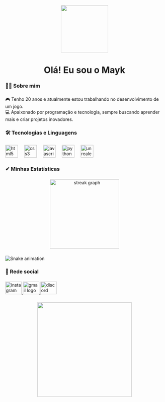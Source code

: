 <div align="center">
  <img height="150" src="https://ik.imagekit.io/2cs1xx8pd/artwork.gif"  />
</div>

###

<h1 align="center">Olá! Eu sou o Mayk</h1>

###

<h3 align="left">👩‍💻  Sobre mim</h3>

###

<p align="left">🎮 Tenho 20 anos e atualmente estou trabalhando no desenvolvimento de um jogo.<br>💻 Apaixonado por programação e tecnologia, sempre buscando aprender mais e criar projetos inovadores.</p>

###

<h3 align="left">🛠 Tecnologias e Linguagens</h3>

###

<div align="left">
  <img src="https://cdn.jsdelivr.net/gh/devicons/devicon/icons/html5/html5-original.svg" height="40" alt="html5 logo"  />
  <img width="12" />
  <img src="https://cdn.jsdelivr.net/gh/devicons/devicon/icons/css3/css3-original.svg" height="40" alt="css3 logo"  />
  <img width="12" />
  <img src="https://cdn.jsdelivr.net/gh/devicons/devicon/icons/javascript/javascript-original.svg" height="40" alt="javascript logo"  />
  <img width="12" />
  <img src="https://cdn.jsdelivr.net/gh/devicons/devicon/icons/python/python-original.svg" height="40" alt="python logo"  />
  <img width="12" />
  <img src="https://cdn.jsdelivr.net/gh/devicons/devicon/icons/unrealengine/unrealengine-original.svg" height="40" alt="unrealengine logo"  />
</div>

###

<h3 align="left">✔   Minhas Estatísticas</h3>

###

<div align="center">
  <img src="https://streak-stats.demolab.com?user=Mayk0101&locale=pt-br&mode=daily&theme=great-gatsby&hide_border=false&border_radius=5&order=3" height="220" alt="streak graph"  />
</div>

###

<img src="https://raw.githubusercontent.com/Mayk0101/Mayk0101/output/snake.svg" alt="Snake animation" />

###

<h3 align="left">🔗 Rede social</h3>

###

<div align="left">
  <a href="https://www.instagram.com/MaykViana22" target="_blank">
    <img src="https://raw.githubusercontent.com/maurodesouza/profile-readme-generator/master/src/assets/icons/social/instagram/default.svg" width="52" height="40" alt="instagram logo"  />
  </a>
  <a href="douglascardoso3010@gmail.com" target="_blank">
    <img src="https://raw.githubusercontent.com/maurodesouza/profile-readme-generator/master/src/assets/icons/social/gmail/default.svg" width="52" height="40" alt="gmail logo"  />
  </a>
  <a href="https://discord.gg/9XXzfrMBs6" target="_blank">
    <img src="https://raw.githubusercontent.com/maurodesouza/profile-readme-generator/master/src/assets/icons/social/discord/default.svg" width="52" height="40" alt="discord logo"  />
  </a>
</div>

###

<div align="center">
  <img height="300" src="https://ik.imagekit.io/2cs1xx8pd/ant%201.gif?updatedAt=1730913415231"  />
</div>

###
